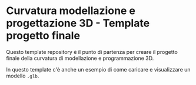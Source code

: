 # Curvatura modellazione e progettazione 3D - Template progetto finale

Questo template repository è il punto di partenza per creare il progetto finale della curvatura di modellazione e programmazione 3D.

In questo template c'è anche un esempio di come caricare e visualizzare un modello `.glb`.

